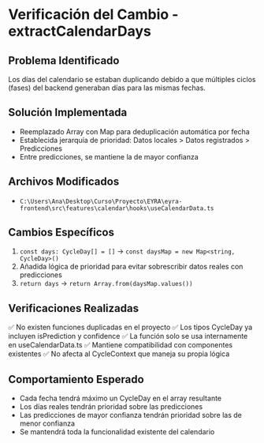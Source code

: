 # Verificación del Cambio - extractCalendarDays

## Problema Identificado
Los días del calendario se estaban duplicando debido a que múltiples ciclos (fases) del backend generaban días para las mismas fechas.

## Solución Implementada
- Reemplazado Array con Map para deduplicación automática por fecha
- Establecida jerarquía de prioridad: Datos locales > Datos registrados > Predicciones
- Entre predicciones, se mantiene la de mayor confianza

## Archivos Modificados
- `C:\Users\Ana\Desktop\Curso\Proyecto\EYRA\eyra-frontend\src\features\calendar\hooks\useCalendarData.ts`

## Cambios Específicos
1. `const days: CycleDay[] = []` → `const daysMap = new Map<string, CycleDay>()`
2. Añadida lógica de prioridad para evitar sobrescribir datos reales con predicciones
3. `return days` → `return Array.from(daysMap.values())`

## Verificaciones Realizadas
✅ No existen funciones duplicadas en el proyecto
✅ Los tipos CycleDay ya incluyen isPrediction y confidence
✅ La función solo se usa internamente en useCalendarData.ts
✅ Mantiene compatibilidad con componentes existentes
✅ No afecta al CycleContext que maneja su propia lógica

## Comportamiento Esperado
- Cada fecha tendrá máximo un CycleDay en el array resultante
- Los días reales tendrán prioridad sobre las predicciones
- Las predicciones de mayor confianza tendrán prioridad sobre las de menor confianza
- Se mantendrá toda la funcionalidad existente del calendario
